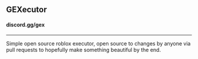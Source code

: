 ## GEXecutor
#### discord.gg/gex
---
Simple open source roblox executor, open source to changes by anyone via pull requests to hopefully make something beautiful by the end.
